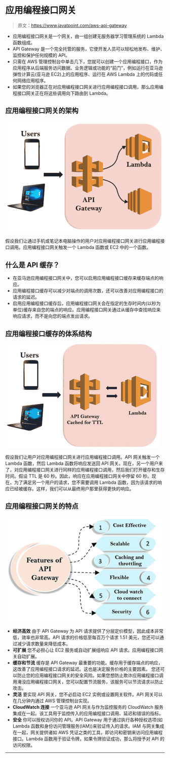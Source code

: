 # 应用编程接口网关

> 原文：<https://www.javatpoint.com/aws-api-gateway>

*   应用编程接口网关是一个网关，由一组创建无服务器学习管理系统的 Lambda 函数组成。
*   API Gateway 是一个完全托管的服务，它使开发人员可以轻松地发布、维护、监控和保护任何规模的 API。
*   只需在 AWS 管理控制台中单击几下，您就可以创建一个应用编程接口，作为应用程序从后端服务访问数据、业务逻辑或功能的“前门”，例如运行在亚马逊弹性计算云(亚马逊 EC2)上的应用程序、运行在 AWS Lambda 上的代码或任何网络应用程序。
*   如果您的浏览器正在对应用编程接口网关进行应用编程接口调用，那么应用编程接口网关正在将这些调用向下路由到 Lambda。

## 应用编程接口网关的架构

![API Gateway](img/75a475eb5c178929786c46ba4fb7491e.png)

假设我们让通过手机或笔记本电脑操作的用户对应用编程接口网关进行应用编程接口调用。应用编程接口网关触发一个 Lambda 函数或 EC2 中的一个函数。

## 什么是 API 缓存？

*   在亚马逊应用编程接口网关中，您可以启用应用编程接口缓存来缓存端点的响应。
*   应用编程接口缓存可以减少对端点的调用次数，还可以改善对应用编程接口的请求的延迟。
*   启用应用编程接口缓存后，应用编程接口网关会在指定的生存时间内(以秒为单位)缓存来自您的端点的响应。应用编程接口网关通过从缓存中查找响应来响应请求，而不是向您的端点发出请求。

## 应用编程接口缓存的体系结构

![API Gateway](img/f086c1166f3dd985df954deb94f847f9.png)

假设我们让用户对应用编程接口网关进行应用编程接口调用。API 网关触发一个 Lambda 函数，然后 Lambda 函数将响应发送回 API 网关。现在，另一个用户来了，对应用编程接口网关进行同样的应用编程接口调用，然后我们打开缓存和生存时间。假设 TTL 是 60 秒。因此，响应在应用编程接口网关中停留 60 秒。现在，为了满足另一个用户的请求，您不需要调用 Lambda 函数，因为该请求的响应已经被缓存。这样，我们可以从最终用户那里获得更快的响应。

## 应用编程接口网关的特点

![API Gateway](img/977e908d044563afa37d27fde17172e2.png)

*   **经济高效**
    由于 API Gateway 为 API 请求提供了分层定价模型，因此成本非常低，效率也非常高。API 请求的价格低至每百万个请求 1.51 美元，您还可以通过减少请求数量来降低成本。
*   **可扩展**
    您不必担心让 EC2 服务或自动扩展组响应 API 请求。应用编程接口网关自动扩展。
*   **缓存和节流**
    缓存是 API Gateway 最重要的功能。缓存用于缓存端点的响应，这改善了应用编程接口请求的延迟。这也是决定服务价格的主要因素。
    您还可以防止您的应用编程接口网关的安全风险。如果您想防止欺诈应用编程接口调用淹没应用编程接口网关，您可以配置节流服务，该服务可以节流请求以防止攻击。
*   **灵活**
    要实现 API 网关，您不必启动 EC2 实例或设置网关软件。API 网关可以在几分钟内通过 AWS 管理控制台实现。
*   **CloudWatch 连接**
    一个亚马逊 API 网关与作为监控服务的 CloudWatch 服务集成在一起。该工具用于监控传入的应用编程接口调用、延迟和错误的指标。
*   **安全**
    你可以授权访问你的 API。API Gateway 用于通过执行各种授权选项(如 Lambda 函数和身份访问管理服务(IAM))来验证传入的请求。IAM 与网关集成在一起，网关提供诸如 AWS 凭证之类的工具，即访问和密钥来访问应用编程接口。Lambda 函数用于验证令牌，如果令牌验证成功，那么将授予对 API 的访问权限。

* * *